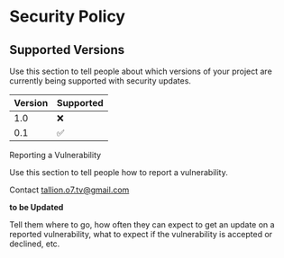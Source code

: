 # Security Policy

## Supported Versions

Use this section to tell people about which versions of your project are
currently being supported with security updates.

| Version | Supported          |
| ------- | ------------------ |
| 1.0 | :x: |
| 0.1   | :white_check_mark: |

Reporting a Vulnerability

Use this section to tell people how to report a vulnerability.

Contact [tallion.o7.tv@gmail.com](tallion.o7.tv@gmail.com)

**to be Updated** 

Tell them where to go, how often they can expect to get an update on a
reported vulnerability, what to expect if the vulnerability is accepted or
declined, etc.
